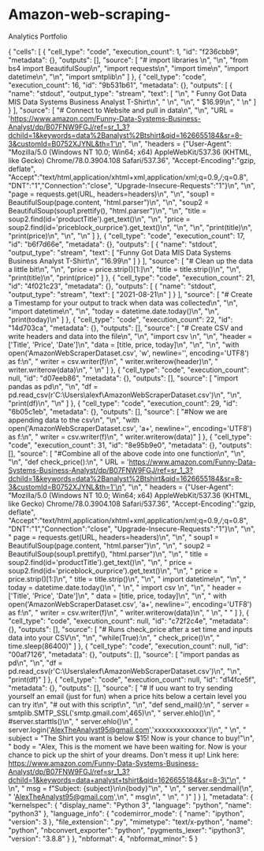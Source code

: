 # Amazon-web-scraping-
Analytics Portfolio

{
 "cells": [
  {
   "cell_type": "code",
   "execution_count": 1,
   "id": "f236cbb9",
   "metadata": {},
   "outputs": [],
   "source": [
    "# import libraries \n",
    "\n",
    "from bs4 import BeautifulSoup\n",
    "import requests\n",
    "import time\n",
    "import datetime\n",
    "\n",
    "import smtplib\n"
   ]
  },
  {
   "cell_type": "code",
   "execution_count": 16,
   "id": "9b531b61",
   "metadata": {},
   "outputs": [
    {
     "name": "stdout",
     "output_type": "stream",
     "text": [
      "\n",
      "                   Funny Got Data MIS Data Systems Business Analyst T-Shirt\n",
      "                  \n",
      "\n",
      "                    $16.99\n",
      "                   \n"
     ]
    }
   ],
   "source": [
    "# Connect to Website and pull in data\n",
    "\n",
    "URL = 'https://www.amazon.com/Funny-Data-Systems-Business-Analyst/dp/B07FNW9FGJ/ref=sr_1_3?dchild=1&keywords=data%2Banalyst%2Btshirt&qid=1626655184&sr=8-3&customId=B0752XJYNL&th=1'\n",
    "\n",
    "headers = {\"User-Agent\": \"Mozilla/5.0 (Windows NT 10.0; Win64; x64) AppleWebKit/537.36 (KHTML, like Gecko) Chrome/78.0.3904.108 Safari/537.36\", \"Accept-Encoding\":\"gzip, deflate\", \"Accept\":\"text/html,application/xhtml+xml,application/xml;q=0.9,*/*;q=0.8\", \"DNT\":\"1\",\"Connection\":\"close\", \"Upgrade-Insecure-Requests\":\"1\"}\n",
    "\n",
    "page = requests.get(URL, headers=headers)\n",
    "\n",
    "soup1 = BeautifulSoup(page.content, \"html.parser\")\n",
    "\n",
    "soup2 = BeautifulSoup(soup1.prettify(), \"html.parser\")\n",
    "\n",
    "title = soup2.find(id='productTitle').get_text()\n",
    "\n",
    "price = soup2.find(id='priceblock_ourprice').get_text()\n",
    "\n",
    "\n",
    "print(title)\n",
    "print(price)\n",
    "\n",
    "\n"
   ]
  },
  {
   "cell_type": "code",
   "execution_count": 17,
   "id": "b6f7d66e",
   "metadata": {},
   "outputs": [
    {
     "name": "stdout",
     "output_type": "stream",
     "text": [
      "Funny Got Data MIS Data Systems Business Analyst T-Shirt\n",
      "16.99\n"
     ]
    }
   ],
   "source": [
    "# Clean up the data a little bit\n",
    "\n",
    "price = price.strip()[1:]\n",
    "title = title.strip()\n",
    "\n",
    "print(title)\n",
    "print(price)"
   ]
  },
  {
   "cell_type": "code",
   "execution_count": 21,
   "id": "4f021c23",
   "metadata": {},
   "outputs": [
    {
     "name": "stdout",
     "output_type": "stream",
     "text": [
      "2021-08-21\n"
     ]
    }
   ],
   "source": [
    "# Create a Timestamp for your output to track when data was collected\n",
    "\n",
    "import datetime\n",
    "\n",
    "today = datetime.date.today()\n",
    "\n",
    "print(today)\n"
   ]
  },
  {
   "cell_type": "code",
   "execution_count": 22,
   "id": "14d703ca",
   "metadata": {},
   "outputs": [],
   "source": [
    "# Create CSV and write headers and data into the file\n",
    "\n",
    "import csv \n",
    "\n",
    "header = ['Title', 'Price', 'Date']\n",
    "data = [title, price, today]\n",
    "\n",
    "\n",
    "with open('AmazonWebScraperDataset.csv', 'w', newline='', encoding='UTF8') as f:\n",
    "    writer = csv.writer(f)\n",
    "    writer.writerow(header)\n",
    "    writer.writerow(data)\n",
    "    \n"
   ]
  },
  {
   "cell_type": "code",
   "execution_count": null,
   "id": "d07eeb86",
   "metadata": {},
   "outputs": [],
   "source": [
    "import pandas as pd\n",
    "\n",
    "df = pd.read_csv(r'C:\\Users\\alexf\\AmazonWebScraperDataset.csv')\n",
    "\n",
    "print(df)\n",
    "\n"
   ]
  },
  {
   "cell_type": "code",
   "execution_count": 29,
   "id": "6b05c1eb",
   "metadata": {},
   "outputs": [],
   "source": [
    "#Now we are appending data to the csv\n",
    "\n",
    "with open('AmazonWebScraperDataset.csv', 'a+', newline='', encoding='UTF8') as f:\n",
    "    writer = csv.writer(f)\n",
    "    writer.writerow(data)"
   ]
  },
  {
   "cell_type": "code",
   "execution_count": 31,
   "id": "8e95b9e0",
   "metadata": {},
   "outputs": [],
   "source": [
    "#Combine all of the above code into one function\n",
    "\n",
    "\n",
    "def check_price():\n",
    "    URL = 'https://www.amazon.com/Funny-Data-Systems-Business-Analyst/dp/B07FNW9FGJ/ref=sr_1_3?dchild=1&keywords=data%2Banalyst%2Btshirt&qid=1626655184&sr=8-3&customId=B0752XJYNL&th=1'\n",
    "\n",
    "    headers = {\"User-Agent\": \"Mozilla/5.0 (Windows NT 10.0; Win64; x64) AppleWebKit/537.36 (KHTML, like Gecko) Chrome/78.0.3904.108 Safari/537.36\", \"Accept-Encoding\":\"gzip, deflate\", \"Accept\":\"text/html,application/xhtml+xml,application/xml;q=0.9,*/*;q=0.8\", \"DNT\":\"1\",\"Connection\":\"close\", \"Upgrade-Insecure-Requests\":\"1\"}\n",
    "\n",
    "    page = requests.get(URL, headers=headers)\n",
    "\n",
    "    soup1 = BeautifulSoup(page.content, \"html.parser\")\n",
    "\n",
    "    soup2 = BeautifulSoup(soup1.prettify(), \"html.parser\")\n",
    "\n",
    "    title = soup2.find(id='productTitle').get_text()\n",
    "\n",
    "    price = soup2.find(id='priceblock_ourprice').get_text()\n",
    "\n",
    "    price = price.strip()[1:]\n",
    "    title = title.strip()\n",
    "\n",
    "    import datetime\n",
    "\n",
    "    today = datetime.date.today()\n",
    "    \n",
    "    import csv \n",
    "\n",
    "    header = ['Title', 'Price', 'Date']\n",
    "    data = [title, price, today]\n",
    "\n",
    "    with open('AmazonWebScraperDataset.csv', 'a+', newline='', encoding='UTF8') as f:\n",
    "        writer = csv.writer(f)\n",
    "        writer.writerow(data)\n",
    " \n",
    "    "
   ]
  },
  {
   "cell_type": "code",
   "execution_count": null,
   "id": "c72f2c4e",
   "metadata": {},
   "outputs": [],
   "source": [
    "# Runs check_price after a set time and inputs data into your CSV\n",
    "\n",
    "while(True):\n",
    "    check_price()\n",
    "    time.sleep(86400)"
   ]
  },
  {
   "cell_type": "code",
   "execution_count": null,
   "id": "00af7126",
   "metadata": {},
   "outputs": [],
   "source": [
    "import pandas as pd\n",
    "\n",
    "df = pd.read_csv(r'C:\\Users\\alexf\\AmazonWebScraperDataset.csv')\n",
    "\n",
    "print(df)"
   ]
  },
  {
   "cell_type": "code",
   "execution_count": null,
   "id": "d14fce5f",
   "metadata": {},
   "outputs": [],
   "source": [
    "# If uou want to try sending yourself an email (just for fun) when a price hits below a certain level you can try it\n",
    "# out with this script\n",
    "\n",
    "def send_mail():\n",
    "    server = smtplib.SMTP_SSL('smtp.gmail.com',465)\n",
    "    server.ehlo()\n",
    "    #server.starttls()\n",
    "    server.ehlo()\n",
    "    server.login('AlexTheAnalyst95@gmail.com','xxxxxxxxxxxxxx')\n",
    "    \n",
    "    subject = \"The Shirt you want is below $15! Now is your chance to buy!\"\n",
    "    body = \"Alex, This is the moment we have been waiting for. Now is your chance to pick up the shirt of your dreams. Don't mess it up! Link here: https://www.amazon.com/Funny-Data-Systems-Business-Analyst/dp/B07FNW9FGJ/ref=sr_1_3?dchild=1&keywords=data+analyst+tshirt&qid=1626655184&sr=8-3\"\n",
    "   \n",
    "    msg = f\"Subject: {subject}\\n\\n{body}\"\n",
    "    \n",
    "    server.sendmail(\n",
    "        'AlexTheAnalyst95@gmail.com',\n",
    "        msg\n",
    "     \n",
    "    )"
   ]
  }
 ],
 "metadata": {
  "kernelspec": {
   "display_name": "Python 3",
   "language": "python",
   "name": "python3"
  },
  "language_info": {
   "codemirror_mode": {
    "name": "ipython",
    "version": 3
   },
   "file_extension": ".py",
   "mimetype": "text/x-python",
   "name": "python",
   "nbconvert_exporter": "python",
   "pygments_lexer": "ipython3",
   "version": "3.8.8"
  }
 },
 "nbformat": 4,
 "nbformat_minor": 5
}
